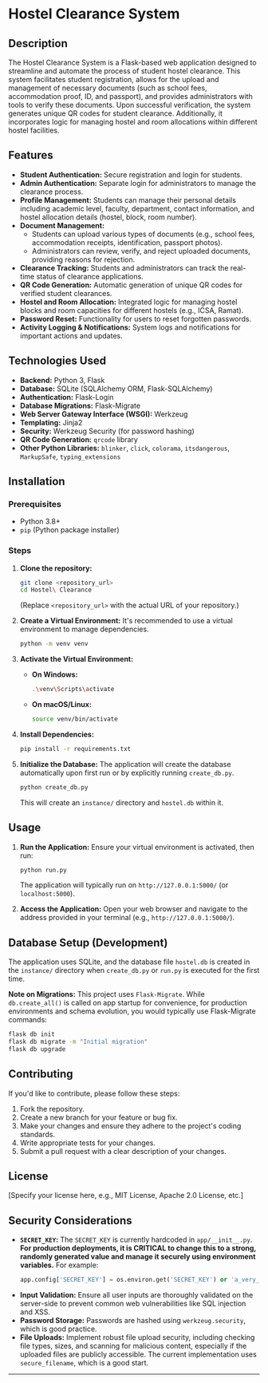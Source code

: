 # Hostel Clearance System

## Description
The Hostel Clearance System is a Flask-based web application designed to streamline and automate the process of student hostel clearance. This system facilitates student registration, allows for the upload and management of necessary documents (such as school fees, accommodation proof, ID, and passport), and provides administrators with tools to verify these documents. Upon successful verification, the system generates unique QR codes for student clearance. Additionally, it incorporates logic for managing hostel and room allocations within different hostel facilities.

## Features
*   **Student Authentication:** Secure registration and login for students.
*   **Admin Authentication:** Separate login for administrators to manage the clearance process.
*   **Profile Management:** Students can manage their personal details including academic level, faculty, department, contact information, and hostel allocation details (hostel, block, room number).
*   **Document Management:**
    *   Students can upload various types of documents (e.g., school fees, accommodation receipts, identification, passport photos).
    *   Administrators can review, verify, and reject uploaded documents, providing reasons for rejection.
*   **Clearance Tracking:** Students and administrators can track the real-time status of clearance applications.
*   **QR Code Generation:** Automatic generation of unique QR codes for verified student clearances.
*   **Hostel and Room Allocation:** Integrated logic for managing hostel blocks and room capacities for different hostels (e.g., ICSA, Ramat).
*   **Password Reset:** Functionality for users to reset forgotten passwords.
*   **Activity Logging & Notifications:** System logs and notifications for important actions and updates.

## Technologies Used
*   **Backend:** Python 3, Flask
*   **Database:** SQLite (SQLAlchemy ORM, Flask-SQLAlchemy)
*   **Authentication:** Flask-Login
*   **Database Migrations:** Flask-Migrate
*   **Web Server Gateway Interface (WSGI):** Werkzeug
*   **Templating:** Jinja2
*   **Security:** Werkzeug Security (for password hashing)
*   **QR Code Generation:** `qrcode` library
*   **Other Python Libraries:** `blinker`, `click`, `colorama`, `itsdangerous`, `MarkupSafe`, `typing_extensions`

## Installation

### Prerequisites
*   Python 3.8+
*   `pip` (Python package installer)

### Steps

1.  **Clone the repository:**
    ```bash
    git clone <repository_url>
    cd Hostel\ Clearance
    ```
    (Replace `<repository_url>` with the actual URL of your repository.)

2.  **Create a Virtual Environment:**
    It's recommended to use a virtual environment to manage dependencies.
    ```bash
    python -m venv venv
    ```

3.  **Activate the Virtual Environment:**
    *   **On Windows:**
        ```bash
        .\venv\Scripts\activate
        ```
    *   **On macOS/Linux:**
        ```bash
        source venv/bin/activate
        ```

4.  **Install Dependencies:**
    ```bash
    pip install -r requirements.txt
    ```

5.  **Initialize the Database:**
    The application will create the database automatically upon first run or by explicitly running `create_db.py`.
    ```bash
    python create_db.py
    ```
    This will create an `instance/` directory and `hostel.db` within it.

## Usage

1.  **Run the Application:**
    Ensure your virtual environment is activated, then run:
    ```bash
    python run.py
    ```
    The application will typically run on `http://127.0.0.1:5000/` (or `localhost:5000`).

2.  **Access the Application:**
    Open your web browser and navigate to the address provided in your terminal (e.g., `http://127.0.0.1:5000/`).

## Database Setup (Development)

The application uses SQLite, and the database file `hostel.db` is created in the `instance/` directory when `create_db.py` or `run.py` is executed for the first time.

**Note on Migrations:** This project uses `Flask-Migrate`. While `db.create_all()` is called on app startup for convenience, for production environments and schema evolution, you would typically use Flask-Migrate commands:
```bash
flask db init
flask db migrate -m "Initial migration"
flask db upgrade
```

## Contributing
If you'd like to contribute, please follow these steps:
1.  Fork the repository.
2.  Create a new branch for your feature or bug fix.
3.  Make your changes and ensure they adhere to the project's coding standards.
4.  Write appropriate tests for your changes.
5.  Submit a pull request with a clear description of your changes.

## License
[Specify your license here, e.g., MIT License, Apache 2.0 License, etc.]

## Security Considerations
*   **`SECRET_KEY`:** The `SECRET_KEY` is currently hardcoded in `app/__init__.py`. **For production deployments, it is CRITICAL to change this to a strong, randomly generated value and manage it securely using environment variables.** For example:
    ```python
    app.config['SECRET_KEY'] = os.environ.get('SECRET_KEY') or 'a_very_secret_key_that_is_not_hardcoded_in_production'
    ```
*   **Input Validation:** Ensure all user inputs are thoroughly validated on the server-side to prevent common web vulnerabilities like SQL injection and XSS.
*   **Password Storage:** Passwords are hashed using `werkzeug.security`, which is good practice.
*   **File Uploads:** Implement robust file upload security, including checking file types, sizes, and scanning for malicious content, especially if the uploaded files are publicly accessible. The current implementation uses `secure_filename`, which is a good start.

---
